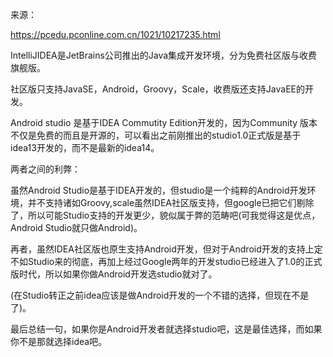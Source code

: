 来源：

https://pcedu.pconline.com.cn/1021/10217235.html



IntelliJIDEA是JetBrains公司推出的Java集成开发环境，分为免费社区版与收费旗舰版。

社区版只支持JavaSE，Android，Groovy，Scale，收费版还支持JavaEE的开发。

Android studio 是基于IDEA Commutity Edition开发的，因为Community 版本不仅是免费的而且是开源的，可以看出之前刚推出的studio1.0正式版是基于idea13开发的，而不是最新的idea14。



两者之间的利弊：

虽然Android Studio是基于IDEA开发的，但studio是一个纯粹的Android开发环境，并不支持诸如Groovy,scale虽然IDEA社区版支持，但google已把它们剔除了，所以可能Studio支持的开发更少，貌似属于弊的范畴吧(可我觉得这是优点，Android Studio就只做Android)。

再者，虽然IDEA社区版也原生支持Android开发，但对于Android开发的支持上定不如Studio来的彻底，再加上经过Google两年的开发studio已经进入了1.0的正式版时代，所以如果你做Android开发选studio就对了。

(在Studio转正之前idea应该是做Android开发的一个不错的选择，但现在不是了)。

最后总结一句，如果你是Android开发者就选择studio吧，这是最佳选择，而如果你不是那就选择idea吧。